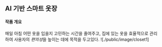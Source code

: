 ## **AI 기반 스마트 옷장**

#### 작품 개요
  매일 아침 어떤 옷을 입을지 고민하는 시간을 줄여주고, 집에 있는 옷을 효율적으로 관리하여 사용자의 *편의성*을 높이는 데에 목적을 두고있다. 
  ![./public/image/closet1]
